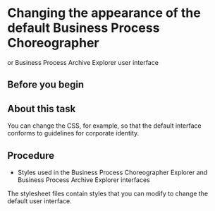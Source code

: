 <!-- image -->

# Changing the appearance of the default Business Process Choreographer
or Business Process Archive Explorer user interface

## Before you begin

## About this task

You can change the CSS, for example, so that the default
interface conforms to guidelines for corporate identity.

## Procedure

- Styles used in the Business Process Choreographer Explorer and Business Process Archive Explorer interfaces

The stylesheet files contain styles that you can modify to change the default user interface.

<!-- image -->
